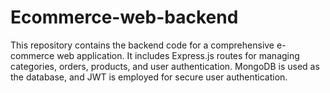 # Ecommerce-web-backend
This repository contains the backend code for a comprehensive e-commerce web application. It includes Express.js routes for managing categories, orders, products, and user authentication. MongoDB is used as the database, and JWT is employed for secure user authentication. 
